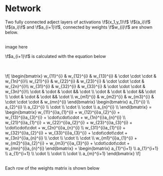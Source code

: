 # Network
Two fully connected adject layers of activations \f$(x_1,y_1)\f$ \f$(a_i)\f$ \f$(a_i)\f$ and \f$a_{i+1}\f$, connected by weights  \f$w_{i}\f$ are shown below.

<br>
image here
<br>

\f$a_{i+1}\f$ is calculated  with the equation below

<br>
<br>
\f[
\begin{bmatrix}
w_{11}^{i} & w_{12}^{i} & w_{13}^{i} & \cdot \cdot \cdot & w_{1n}^{i}\\
w_{21}^{i} & w_{22}^{i} & w_{23}^{i} & \cdot \cdot \cdot & w_{2n}^{i}\\
w_{31}^{i} & w_{32}^{i} & w_{33}^{i} & \cdot \cdot \cdot & w_{3n}^{i}\\
\cdot & \cdot & \cdot && \cdot \\
\cdot & \cdot & \cdot && \cdot \\
\cdot & \cdot & \cdot && \cdot \\
w_{m1}^{i} & w_{m2}^{i} & w_{m3}^{i} & \cdot \cdot \cdot &  w_{mn}^{i}
\end{bmatrix}
\begin{bmatrix}
a_{1}^{i} \\
a_{2}^{i} \\
a_{2}^{i} \\
\cdot \\
\cdot \\
\cdot \\
a_{n}^{i} \\
\end{bmatrix}
=
\begin{bmatrix}
w_{11}^{i}a_{1}^{i} + w_{12}^{i}a_{2}^{i} + w_{13}^{i}a_{3}^{i} + \cdot\cdot\cdot + w_{1n}^{i}a_{n}^{i} \\
w_{21}^{i}a_{1}^{i} + w_{22}^{i}a_{2}^{i} + w_{23}^{i}a_{3}^{i} + \cdot\cdot\cdot + w_{2n}^{i}a_{n}^{i} \\
w_{31}^{i}a_{1}^{i} + w_{32}^{i}a_{2}^{i} + w_{33}^{i}a_{3}^{i} + \cdot\cdot\cdot + w_{3n}^{i}a_{n}^{i} \\
\cdot \\
\cdot \\
\cdot \\
w_{m1}^{i}a_{1}^{i} + w_{m2}^{i}a_{2}^{i} + w_{m3}^{i}a_{3}^{i} + \cdot\cdot\cdot + w_{mn}^{i}a_{n}^{i}
\end{bmatrix}
=
\begin{bmatrix}
a_{1}^{i+1} \\
a_{1}^{i+1} \\
a_{1}^{i+1} \\
\cdot \\
\cdot \\
\cdot \\
a_{m}^{i+1}
\end{bmatrix}
\f]
<br>
<br>

Each row of the weights matrix is shown below